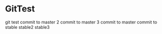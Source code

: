 # GitTest
git test
commit to master
2 commit to master
3 commit to master
commit to stable
stable2
stable3